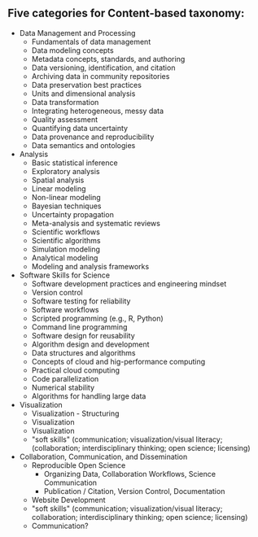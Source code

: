 ## Five categories for Content-based taxonomy: 
- Data Management and Processing 
	- Fundamentals of data management
    - Data modeling concepts
    - Metadata concepts, standards, and authoring
    - Data versioning, identification, and citation
    - Archiving data in community repositories
    - Data preservation best practices
	- Units and dimensional analysis
    - Data transformation
    - Integrating heterogeneous, messy data
    - Quality assessment
    - Quantifying data uncertainty
    - Data provenance and reproducibility
    - Data semantics and ontologies
- Analysis
    - Basic statistical inference
    - Exploratory analysis
    - Spatial analysis
    - Linear modeling
    - Non-linear modeling
    - Bayesian techniques
    - Uncertainty propagation
    - Meta-analysis and systematic reviews
    - Scientific workflows
    - Scientific algorithms
    - Simulation modeling
    - Analytical modeling
    - Modeling and analysis frameworks
- Software Skills for Science
	- Software development practices and engineering mindset
    - Version control
    - Software testing for reliability
    - Software workflows
    - Scripted programming (e.g., R, Python)
    - Command line programming
    - Software design for reusability
	- Algorithm design and development
    - Data structures and algorithms
	- Concepts of cloud and hig-performance computing
    - Practical cloud computing
    - Code parallelization
    - Numerical stability
    - Algorithms for handling large data
- Visualization
	- Visualization - Structuring
	- Visualization
	- Visualization
	- "soft skills" (communication; visualization/visual literacy;         (collaboration; interdisciplinary thinking; open science; licensing)
- Collaboration, Communication, and Dissemination
	- Reproducible Open Science
		- Organizing Data, Collaboration Workflows, Science Communication
		- Publication / Citation, Version Control, Documentation
	- Website Development
	- "soft skills" (communication; visualization/visual literacy; collaboration; interdisciplinary thinking; open science; licensing)
	- Communication?
